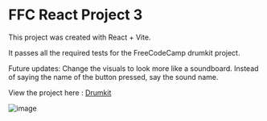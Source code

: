 # FFC React Project 3 

This project was created with React + Vite.

It passes all the required tests for the FreeCodeCamp drumkit project.

Future updates: Change the visuals to look more like a soundboard. Instead of saying the name of the button pressed, say the sound name.

View the project here : [Drumkit](https://luke-h42.github.io/ffc-drumkit/)

![image](https://github.com/luke-h42/ffc-drumkit/assets/143758363/4583d745-6ad8-40c8-977a-725aacf86fb0)

